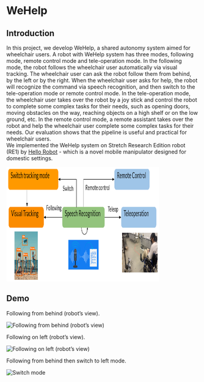 # WeHelp
## Introduction
In this project, we develop WeHelp, a shared autonomy system aimed for wheelchair users. A robot with WeHelp system has three modes, following mode, remote control mode and tele-operation mode. In the following mode, the robot follows the wheelchair user automatically via visual tracking. The wheelchair user can ask the robot follow them from behind, by the left or by the right. When the wheelchair user asks for help, the robot will recognize the command via speech recognition, and then switch to the tele-operation mode or remote control mode. In the tele-operation mode, the wheelchair user takes over the robot by a joy stick and control the robot to complete some complex tasks for their needs, such as opening doors, moving obstacles on the way, reaching objects on a high shelf or on the low ground, etc. In the remote control mode, a remote assistant takes over the robot and help the wheelchair user complete some complex tasks for their needs. Our evaluation shows that the pipeline is useful and practical for wheelchair users.    
We implemented the WeHelp system on Stretch Research Edition robot (RE1) by [Hello Robot](https://hello-robot.com/product) - which is a novel mobile manipulator designed for domestic settings. 

<img src="demo/overview.png" width="400" height="300" alt="Illustration of the method pipeline."/>  

## Demo

Following from behind (robot’s view).  
  
<img src="demo/track_2.gif" width="400" height="300" alt="Following from behind (robot’s view)"/>  
  
Following on left (robot’s view). 
  
<img src="demo/track_3.gif" width="400" height="300" alt="Following on left (robot’s view)"/>  
  
Following from behind then switch to left mode. 
  
<img src="demo/track_1.gif" width="400" height="600" alt="Switch mode"/>  
  

